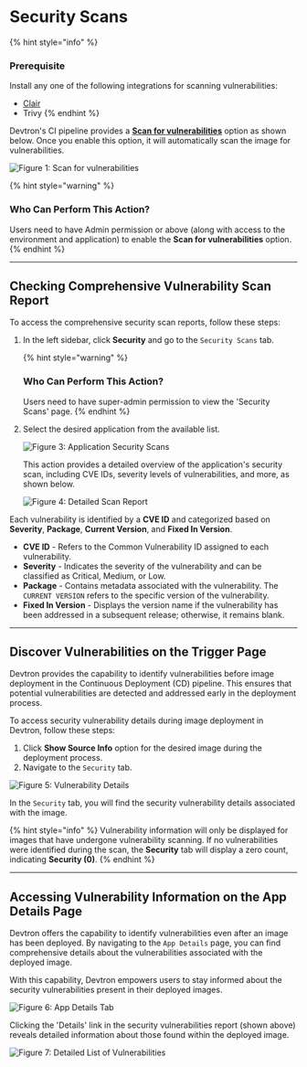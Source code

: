 # Security Scans

{% hint style="info" %}
### Prerequisite

Install any one of the following integrations for scanning vulnerabilities:
* [Clair](../../user-guide/integrations/clair.md)
* Trivy
{% endhint %}

Devtron's CI pipeline provides a [**Scan for vulnerabilities**](../creating-application/workflow/ci-pipeline.md#scan-for-vulnerabilities) option as shown below. Once you enable this option, it will automatically scan the image for vulnerabilities.

![Figure 1: Scan for vulnerabilities](https://devtron-public-asset.s3.us-east-2.amazonaws.com/images/security-features/new/enable-image-scan.jpg)

{% hint style="warning" %}
### Who Can Perform This Action?
Users need to have Admin permission or above (along with access to the environment and application) to enable the **Scan for vulnerabilities** option.
{% endhint %}

---

## Checking Comprehensive Vulnerability Scan Report

To access the comprehensive security scan reports, follow these steps:

1. In the left sidebar, click **Security** and go to the `Security Scans` tab.

    {% hint style="warning" %}
    ### Who Can Perform This Action?
    Users need to have super-admin permission to view the 'Security Scans' page.
    {% endhint %}

2. Select the desired application from the available list.

    ![Figure 3: Application Security Scans](https://devtron-public-asset.s3.us-east-2.amazonaws.com/images/security-features/new/security-scans.jpg)

    This action provides a detailed overview of the application's security scan, including CVE IDs, severity levels of vulnerabilities, and more, as shown below.

    ![Figure 4: Detailed Scan Report](https://devtron-public-asset.s3.us-east-2.amazonaws.com/images/security-features/new/security-scans-report.jpg)

Each vulnerability is identified by a **CVE ID** and categorized based on **Severity**, **Package**, **Current Version**, and **Fixed In Version**.

* **CVE ID** - Refers to the Common Vulnerability ID assigned to each vulnerability.
* **Severity** - Indicates the severity of the vulnerability and can be classified as Critical, Medium, or Low.
* **Package** - Contains metadata associated with the vulnerability. The `CURRENT VERSION` refers to the specific version of the vulnerability.
* **Fixed In Version** - Displays the version name if the vulnerability has been addressed in a subsequent release; otherwise, it remains blank.

---

## Discover Vulnerabilities on the Trigger Page

Devtron provides the capability to identify vulnerabilities before image deployment in the Continuous Deployment (CD) pipeline. This ensures that potential vulnerabilities are detected and addressed early in the deployment process.

To access security vulnerability details during image deployment in Devtron, follow these steps:

1. Click **Show Source Info** option for the desired image during the deployment process.
2. Navigate to the `Security` tab.

![Figure 5: Vulnerability Details](https://devtron-public-asset.s3.us-east-2.amazonaws.com/images/security-features/new/show-vulnerabilities-before-deployment.jpg)

In the `Security` tab, you will find the security vulnerability details associated with the image. 

{% hint style="info" %}
Vulnerability information will only be displayed for images that have undergone vulnerability scanning. If no vulnerabilities were identified during the scan, the **Security** tab will display a zero count, indicating **Security (0)**.
{% endhint %}

---

## Accessing Vulnerability Information on the App Details Page

Devtron offers the capability to identify vulnerabilities even after an image has been deployed. By navigating to the `App Details` page, you can find comprehensive details about the vulnerabilities associated with the deployed image.

With this capability, Devtron empowers users to stay informed about the security vulnerabilities present in their deployed images.

![Figure 6: App Details Tab](https://devtron-public-asset.s3.us-east-2.amazonaws.com/images/security-features/new/vulnerability-app-details-v2.jpg)

Clicking the 'Details' link in the security vulnerabilities report (shown above) reveals detailed information about those found within the deployed image.

![Figure 7: Detailed List of Vulnerabilities](https://devtron-public-asset.s3.us-east-2.amazonaws.com/images/security-features/new/detailed-vulnerability-app-details-v2.jpg)

